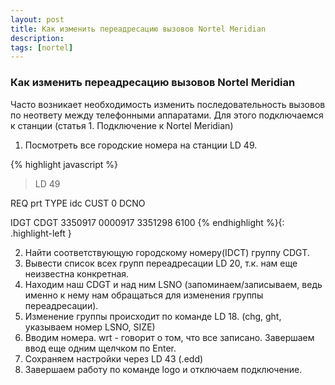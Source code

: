 ```yaml
---
layout: post
title: Как изменить переадресацию вызовов Nortel Meridian
description: 
tags: [nortel]
---
```


### Как изменить переадресацию вызовов Nortel Meridian

Часто возникает необходимость изменить последовательность вызовов по неответу между телефонными аппаратами.
Для этого подключаемся к станции (статья 1. Подключение к Nortel Meridian)

1. Посмотреть все городские номера на станции LD 49.

{% highlight javascript %}
>LD 49

REQ  prt
TYPE idc
CUST 0
DCNO 

IDGT    CDGT
3350917    0000917
3351298    6100
{% endhighlight %}{: .highlight-left }

2. Найти соответствующую городскому номеру(IDCT) группу CDGT.
3. Вывести список всех групп переадресации LD 20, т.к. нам еще неизвестна конкретная.
4. Находим наш CDGT и над ним LSNO (запоминаем/записываем, ведь именно к нему нам обращаться для изменения группы переадресации).
5. Изменение группы происходит по команде LD 18. (chg, ght, указываем номер LSNO, SIZE)
6. Вводим номера. wrt - говорит о том, что все записано. Завершаем ввод еще одним щелчком по Enter.
7. Сохраняем настройки через LD 43 (.edd)
8. Завершаем работу по команде logo и отключаем подключение.